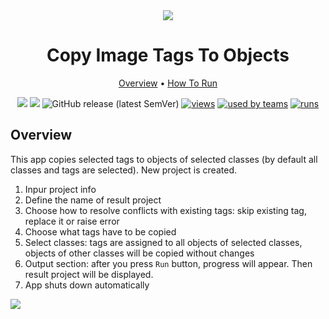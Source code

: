 <div align="center" markdown>
<img src="https://i.imgur.com/fAO66c3.png"/>

# Copy Image Tags To Objects

<p align="center">
  <a href="#Overview">Overview</a> •
  <a href="#How-To-Run">How To Run</a>
</p>


[![](https://img.shields.io/badge/supervisely-ecosystem-brightgreen)](https://ecosystem.supervise.ly/apps/copy-image-tags-to-objects)
[![](https://img.shields.io/badge/slack-chat-green.svg?logo=slack)](https://supervise.ly/slack)
![GitHub release (latest SemVer)](https://img.shields.io/github/v/release/supervisely-ecosystem/copy-image-tags-to-objects)
[![views](https://app.supervise.ly/public/api/v3/ecosystem.counters?repo=supervisely-ecosystem/copy-image-tags-to-objects&counter=views&label=views)](https://supervise.ly)
[![used by teams](https://app.supervise.ly/public/api/v3/ecosystem.counters?repo=supervisely-ecosystem/copy-image-tags-to-objects&counter=downloads&label=used%20by%20teams)](https://supervise.ly)
[![runs](https://app.supervise.ly/public/api/v3/ecosystem.counters?repo=supervisely-ecosystem/copy-image-tags-to-objects&counter=runs&label=runs&123)](https://supervise.ly)

</div>

## Overview

This app copies selected tags to objects of selected classes (by default all classes and tags are selected). New project is created. 

1. Inpur project info
2. Define the name of result project
3. Choose how to resolve conflicts with existing tags: skip existing tag, replace it or raise error
4. Choose what tags have to be copied
5. Select classes: tags are assigned to all objects of selected classes, objects of other classes will be copied without changes
6. Output section: after you press `Run` button, progress will appear. Then result project will be displayed.
7. App shuts down automatically

<img src="https://i.imgur.com/jBVHcxj.png"/>
